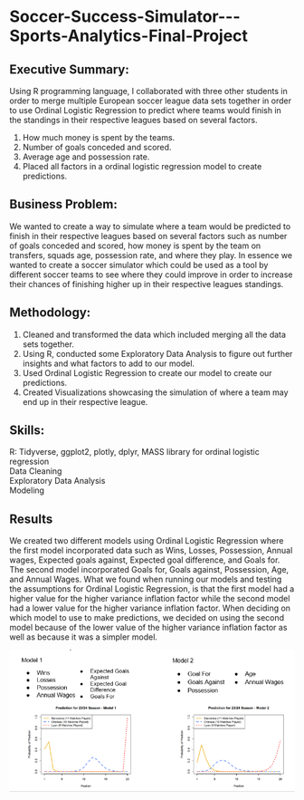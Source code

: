 # Soccer-Success-Simulator---Sports-Analytics-Final-Project
## Executive Summary:
Using R programming language, I collaborated with three other students in order to merge multiple European soccer league data sets together in order to use Ordinal Logistic Regression to predict where teams would finish in the standings in their respective leagues based on several factors.
1. How much money is spent by the teams.
2. Number of goals conceded and scored.
3. Average age and possession rate.
4. Placed all factors in a ordinal logistic regression model to create predictions.

## Business Problem:
We wanted to create a way to simulate where a team would be predicted to finish in their respective leagues based on several factors such as number of goals conceded and scored, how money is spent by the team on transfers, squads age, possession rate, and where they play. In essence we wanted to create a soccer simulator which could be used as a tool by different soccer teams to see where they could improve in order to increase their chances of finishing higher up in their respective leagues standings. 

## Methodology:
1. Cleaned and transformed the data which included merging all the data sets together.
2. Using R, conducted some Exploratory Data Analysis to figure out further insights and what factors to add to our model.
3. Used Ordinal Logistic Regression to create our model to create our predictions.
4. Created Visualizations showcasing the simulation of where a team may end up in their respective league.

## Skills:
R: Tidyverse, ggplot2, plotly, dplyr, MASS library for ordinal logistic regression  
Data Cleaning   
Exploratory Data Analysis   
Modeling    

## Results 
We created two different models using Ordinal Logistic Regression where the first model incorporated data such as Wins, Losses, Possession, Annual wages, Expected goals against, Expected goal difference, and Goals for. The second model incorporated Goals for, Goals against, Possession, Age, and Annual Wages. What we found when running our models and testing the assumptions for Ordinal Logistic Regression, is that the first model had a higher value for the higher variance inflation factor while the second model had a lower value for the higher variance inflation factor. When deciding on which model to use to make predictions, we decided on using the second model because of the lower value of the higher variance inflation factor as well as because it was a simpler model.

![Alt Text](https://github.com/Anand1490/Soccer-Success-Simulator---Sports-Analytics-Final-Project/blob/main/Models.PNG)
